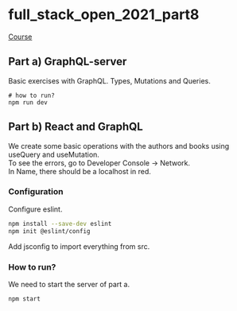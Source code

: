 # full_stack_open_2021_part8

[Course](https://fullstackopen.com/en/part8)
 
## Part a) GraphQL-server

Basic exercises with GraphQL. Types, Mutations and Queries.

```
# how to run?
npm run dev
```

## Part b) React and GraphQL

We create some basic operations with the authors and books using useQuery and useMutation.<br>
To see the errors, go to Developer Console -> Network.<br>
In Name, there should be a localhost in red.

### Configuration

Configure eslint.
```bash
npm install --save-dev eslint
npm init @eslint/config
```

Add jsconfig to import everything from src.

### How to run?

We need to start the server of part a.

```
npm start
```
